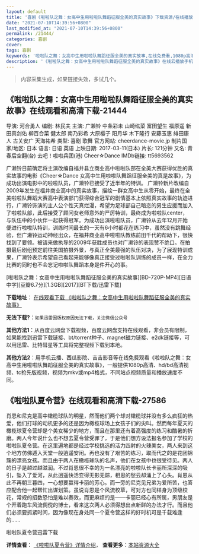 ```yaml
---
layout: default
title: '喜剧《啦啦队之舞：女高中生用啦啦队舞蹈征服全美的真实故事》下载资源/在线播放/视频地址/1080p/高清/蓝光'
date: "2021-07-10T14:39:56+0800"
last_modified_at: "2021-07-10T14:39:56+0800"
permalink: /21444/
categories: 喜剧
cover:
tags: 喜剧
keywords: '啦啦队之舞：女高中生用啦啦队舞蹈征服全美的真实故事,在线免费看,1080p高清,bt种子,torrent,百度云盘,magnet,磁力链,迅雷下载资源'
description: '《啦啦队之舞：女高中生用啦啦队舞蹈征服全美的真实故事》在线云播放手机西瓜影院吉吉影音免费看，1080p高清bd/hd未删减完整版和tc抢先枪版，mkv/mp4格式，附带bt/torrent种子、magnet/磁力链、百度云盘、网盘资源迅雷下载链接'
---
```


>内容采集生成，如果链接失效，多试几个。


## 《啦啦队之舞：女高中生用啦啦队舞蹈征服全美的真实故事》在线观看和高清下载-21444

导演: 河合勇人 编剧: 林民夫 主演: 广濑铃 中条彩未 山崎纮菜 富田望生 福原遥 新田真剑佑 柳百合菜 健太郎 南乃彩希 大原樱子 阳月华 木下隆行 安藤玉惠 绯田康人 古关安广 天海祐希 类型: 喜剧 歌舞 官方网站: cheerdance-movie.jp 制片国家/地区: 日本 语言: 日语 英语 上映日期: 2017-03-11(日本) 片长: 121分钟 又名: 青春后空翻(台) 去吧！啦啦兵团(港) Cheer☆Dance IMDb链接: tt5693562

广濑铃日前确定将主演改编自福井县立商业高中啦啦队部在全美大赛获得优胜的真实故事的电影《Cheer☆Dance 女高中生用啦啦队舞蹈征服全美的真是故事》，为成功出演电影中的啦啦队员，广濑铃已接受了近半年的特训。 广濑铃新片改编自2009年发生在福井商业高中的真实故事，描绘一群女高中生从零开始，最终在全美啦啦队舞蹈大赛高中表演部门获得综合冠军的剧情基本上依照真实故事的轨迹进行，广濑铃饰演的主人公个性天真烂漫，希望为足球部自己暗恋的男生应援而加入了啦啦队部，此后接受了顾问女老师意外的严厉特训，最终成为啦啦队center，与队伍中的小伙伴一起获得冠军。为成功出演啦啦队员，广濑铃从去年12月开始便进行啦啦队特训，训练时间最长的一天有6小时都花在练习中，虽然没有跳舞经验，但广濑铃运动神经出众，在福井商业高中啦啦队教练前田千代的帮助下，很快找到了要领。被请来做执导的2009年获胜成员也对广濑铃的表现赞不绝口。在拍摄最后剧组预定前往美国拍摄外景，与真正全美最强的队伍对决，为了展现特训成果，广濑铃表示希望自己看起来能够像真正接受过啦啦队训练的成员一样，在全力比赛的同时也不会忘记啦啦队舞蹈本身是件开心的事。


[啦啦队之舞：女高中生用啦啦队舞蹈征服全美的真实故事][BD-720P-MP4][日语中字][豆瓣6.7分][1.3GB][2017][BT下载/迅雷下载]

**下载地址**： [在线观看下载 《啦啦队之舞：女高中生用啦啦队舞蹈征服全美的真实故事》](https://www.btdx8.com/torrent/lldzw_2017.html) 


**无法下载?**：`如果迅雷因版权原因无法下载，关注微信公众号 `

**其他方法1**：从百度云网盘下载视频，百度云网盘支持在线观看，非会员有限制，如果能找到迅雷下载链接、bt/torrent种子、magnet磁力链接、e2dk链接等，可以用迅雷、比特彗星等工具将完整视频下载到本地。

**其他方法2**：用手机云播、西瓜影院、吉吉影音等在线免费观看《啦啦队之舞：女高中生用啦啦队舞蹈征服全美的真实故事》，一般提供1080p高清、hd/bd高清视频、tc抢先版视频，视频为mkv或mp4格式，不同站点视频质量和播放速度不同。


## 《啦啦队夏令营》在线观看和高清下载-27586

肖恩和尼克是高中橄榄球队的明星，然而他们两个却对橄榄球并没有多么疯狂的热爱，他们打球的动机更多的还是因为橄榄球场上女孩子们的尖叫。然而每年夏天的橄榄球夏令营却是个美女稀少的地方，而且在那里还有着高强度的练习和酷暑的折磨。两人今年说什么也不想去夏令营受罪了，于是他们想方设法报名参加了学校的啦啦队夏令营。在这里遍地都是经过学校挑选的活力四射的火辣美女，两人来到这个地方仿佛遁入天堂一般逍遥安闲。再也没有了艰苦的练习，取而代之的是花团锦簇的漂亮女孩。而且由于两人在橄榄球队的名声，他们在女孩中也很受待见。两人的日子是越过越滋润。不过肖恩很不幸的为一名漂亮的啦啦队长卡丽所深深的吸引，坠入了爱河，从此逍遥快活变得无影无踪，相思的愁云却涌上了心头。肖恩从此不再朝三暮四，一心想要赢得卡丽的芳心。而一旁的尼克见兄弟为爱所苦，也答应配合他一起帮忙出谋划策。虽说肖恩是个风流校草，可对方也同样身为顶级校花，常规的招数恐怕是难以奏效，而更麻烦的是——卡丽已经心有所属，男朋友是个开着跑车风流倜傥的博士，看来这次两人必须得想出点新鲜的办法才行。而且他们必须要抓紧时间，因为像现在身处同一个夏令营这样的好时机可是千载难逢的……


啦啦队夏令营迅雷下载

**详情查看**： [《啦啦队夏令营》详情介绍](/movie/27586/)， **查看更多**：[本站资源大全](/movie/t/all/)

